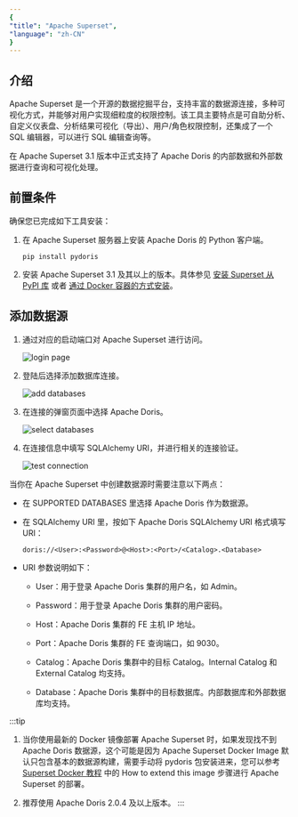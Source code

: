 ```yaml
---
{
"title": "Apache Superset",
"language": "zh-CN"
}
---
```


<!--
Licensed to the Apache Software Foundation (ASF) under one
or more contributor license agreements.  See the NOTICE file
distributed with this work for additional information
regarding copyright ownership.  The ASF licenses this file
to you under the Apache License, Version 2.0 (the
"License"); you may not use this file except in compliance
with the License.  You may obtain a copy of the License at

  http://www.apache.org/licenses/LICENSE-2.0

Unless required by applicable law or agreed to in writing,
software distributed under the License is distributed on an
"AS IS" BASIS, WITHOUT WARRANTIES OR CONDITIONS OF ANY
KIND, either express or implied.  See the License for the
specific language governing permissions and limitations
under the License.
-->


## 介绍
Apache Superset 是一个开源的数据挖掘平台，支持丰富的数据源连接，多种可视化方式，并能够对用户实现细粒度的权限控制。该工具主要特点是可自助分析、自定义仪表盘、分析结果可视化（导出）、用户/角色权限控制，还集成了一个 SQL 编辑器，可以进行 SQL 编辑查询等。

在 Apache Superset 3.1 版本中正式支持了 Apache Doris 的内部数据和外部数据进行查询和可视化处理。
## 前置条件
确保您已完成如下工具安装：
1. 在 Apache Superset 服务器上安装 Apache Doris 的 Python 客户端。
    ```
   pip install pydoris
   ```

2. 安装 Apache Superset 3.1 及其以上的版本。具体参见 [安装 Superset 从 PyPI 库](https://superset.apache.org/docs/installation/installing-superset-from-pypi) 或者 [通过 Docker 容器的方式安装](https://hub.docker.com/r/apache/superset)。

## 添加数据源
1. 通过对应的启动端口对 Apache Superset 进行访问。

   ![login page](/images/bi-superset-en-1.png)

2. 登陆后选择添加数据库连接。

   ![add databases](/images/bi-superset-en-2.png)

3. 在连接的弹窗页面中选择 Apache Doris。

   ![select databases](/images/bi-superset-en-3.png)

4. 在连接信息中填写 SQLAlchemy URI，并进行相关的连接验证。

   ![test connection](/images/bi-superset-en-4.png)

当你在 Apache Superset 中创建数据源时需要注意以下两点：

- 在 SUPPORTED DATABASES 里选择 Apache Doris 作为数据源。

- 在 SQLAlchemy URI 里，按如下 Apache Doris SQLAlchemy URI 格式填写 URI：

  ```doris://<User>:<Password>@<Host>:<Port>/<Catalog>.<Database>```

- URI 参数说明如下：

    - User：用于登录 Apache Doris 集群的用户名，如 Admin。

    - Password：用于登录 Apache Doris 集群的用户密码。

    - Host：Apache Doris 集群的 FE 主机 IP 地址。

    - Port：Apache Doris 集群的 FE 查询端口，如 9030。

    - Catalog：Apache Doris 集群中的目标 Catalog。Internal Catalog 和 External Catalog 均支持。

    - Database：Apache Doris 集群中的目标数据库。内部数据库和外部数据库均支持。


:::tip
1. 当你使用最新的 Docker 镜像部署 Apache Superset 时，如果发现找不到 Apache Doris 数据源，这个可能是因为 Apache Superset Docker Image 默认只包含基本的数据源构建，需要手动将 pydoris 包安装进来，您可以参考 [Superset Docker 教程](https://hub.docker.com/r/apache/superset) 中的 How to extend this image 步骤进行 Apache Superset 的部署。

2. 推荐使用 Apache Doris 2.0.4 及以上版本。
:::
